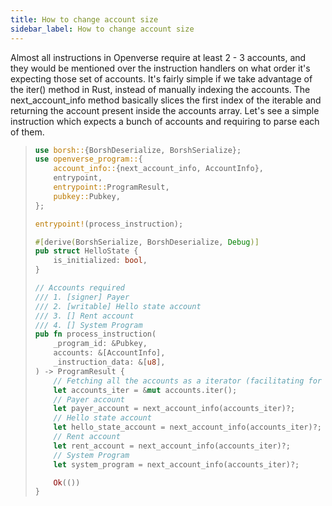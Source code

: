 ```yaml
---
title: How to change account size
sidebar_label: How to change account size
---
```


Almost all instructions in Openverse require at least 2 - 3 accounts, and they
would be mentioned over the instruction handlers on what order it's expecting those set of accounts. It's fairly simple if we take advantage of the iter() method in Rust, instead of manually indexing the accounts. The next_account_info method basically slices the first index of the iterable and returning the account present inside the accounts array. Let's see a simple instruction which expects a bunch of accounts and requiring to parse each of them.

> ```rust
> use borsh::{BorshDeserialize, BorshSerialize};
> use openverse_program::{
>     account_info::{next_account_info, AccountInfo},
>     entrypoint,
>     entrypoint::ProgramResult,
>     pubkey::Pubkey,
> };
>
> entrypoint!(process_instruction);
>
> #[derive(BorshSerialize, BorshDeserialize, Debug)]
> pub struct HelloState {
>     is_initialized: bool,
> }
>
> // Accounts required
> /// 1. [signer] Payer
> /// 2. [writable] Hello state account
> /// 3. [] Rent account
> /// 4. [] System Program
> pub fn process_instruction(
>     _program_id: &Pubkey,
>     accounts: &[AccountInfo],
>     _instruction_data: &[u8],
> ) -> ProgramResult {
>     // Fetching all the accounts as a iterator (facilitating for loops and iterations)
>     let accounts_iter = &mut accounts.iter();
>     // Payer account
>     let payer_account = next_account_info(accounts_iter)?;
>     // Hello state account
>     let hello_state_account = next_account_info(accounts_iter)?;
>     // Rent account
>     let rent_account = next_account_info(accounts_iter)?;
>     // System Program
>     let system_program = next_account_info(accounts_iter)?;
>
>     Ok(())
> }
> ```